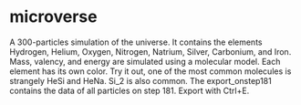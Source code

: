 # microverse
A 300-particles simulation of the universe. It contains the elements Hydrogen, Helium, Oxygen, Nitrogen, Natrium, Silver, Carbonium, and Iron. Mass, valency, and energy are simulated using a molecular model. Each element has its own color. Try it out, one of the most common molecules is strangely HeSi and HeNa. Si_2 is also common. The export_onstep181 contains the data of all particles on step 181. Export with Ctrl+E.

